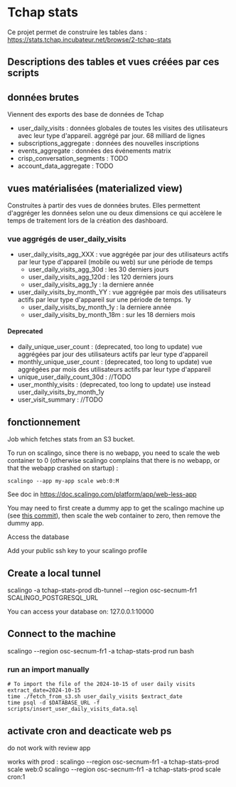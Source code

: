 # Tchap stats

Ce projet permet de construire les tables dans : https://stats.tchap.incubateur.net/browse/2-tchap-stats

## Descriptions des tables et vues créées par ces scripts

## données brutes
Viennent des exports des base de données de Tchap
* user_daily_visits : données globales de toutes les visites des utilisateurs avec leur type d'appareil. aggrégé par jour. 68 milliard de lignes
* subscriptions_aggregate : données des nouvelles inscriptions
* events_aggregate : données des événements matrix
* crisp_conversation_segments : TODO
* account_data_aggregate : TODO

## vues matérialisées (materialized view)
Construites à partir des vues de données brutes. 
Elles permettent d'aggréger les données selon une ou deux dimensions ce qui accèlere le temps de traitement lors de la création des dashboard. 


### vue aggrégés de user_daily_visits

* user_daily_visits_agg_XXX : vue aggrégée par jour des utilisateurs actifs par leur type d'appareil (mobile ou web) sur une période de temps
  * user_daily_visits_agg_30d : les 30 derniers jours
  * user_daily_visits_agg_120d : les 120 derniers jours
  * user_daily_visits_agg_1y : la derniere année
* user_daily_visits_by_month_YY : vue aggrégée par mois des utilisateurs actifs par leur type d'appareil sur une période de temps. 1y
  * user_daily_visits_by_month_1y : la derniere année
  * user_daily_visits_by_month_18m : sur les 18 derniers mois


#### Deprecated
* daily_unique_user_count : (deprecated, too long to update) vue aggrégées par jour des utilisateurs actifs par leur type d'appareil
* monthly_unique_user_count : (deprecated, too long to update) vue aggrégées par mois des utilisateurs actifs par leur type d'appareil
* unique_user_daily_count_30d : //TODO
* user_monthly_visits : (deprecated, too long to update) use instead user_daily_visits_by_month_1y
* user_visit_summary : //TODO


## fonctionnement
Job which fetches stats from an S3 bucket.

To run on scalingo, since there is no webapp, you need to scale the web container to 0 (otherwise scalingo complains that there is no webapp, or that the webapp crashed on startup) :

`scalingo --app my-app scale web:0:M`

See doc in https://doc.scalingo.com/platform/app/web-less-app

You may need to first create a dummy app to get the scalingo machine up (see [this commit](https://github.com/tchapgouv/tchap-stats/commit/ad9ab080922d8150e69dc224b87562898038f6b8)), then scale the web container to zero, then remove the dummy app.

Access the database

Add your public ssh key to your scalingo profile
## Create a local tunnel 
scalingo -a tchap-stats-prod db-tunnel --region osc-secnum-fr1 SCALINGO_POSTGRESQL_URL

You can access your database on:
127.0.0.1:10000

## Connect to the machine
scalingo --region osc-secnum-fr1 -a tchap-stats-prod run bash 

### run an import manually 


```
# To import the file of the 2024-10-15 of user daily visits
extract_date=2024-10-15
time ./fetch_from_s3.sh user_daily_visits $extract_date
time psql -d $DATABASE_URL -f scripts/insert_user_daily_visits_data.sql
```

## activate cron and deacticate web ps
do not work with review app

works with prod : 
scalingo --region osc-secnum-fr1 -a tchap-stats-prod scale web:0
scalingo --region osc-secnum-fr1 -a tchap-stats-prod scale cron:1
